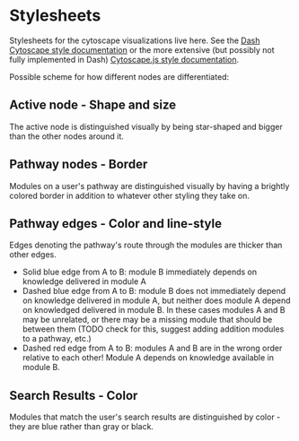 # Stylesheets

Stylesheets for the cytoscape visualizations live here.
See the [Dash Cytoscape style documentation](https://dash.plotly.com/cytoscape/styling) or the more extensive (but possibly not fully implemented in Dash) [Cytoscape.js style documentation](https://js.cytoscape.org/#style).


Possible scheme for how different nodes are differentiated:

## Active node - Shape and size

The active node is distinguished visually by being star-shaped and bigger than the other nodes around it.

## Pathway nodes - Border

Modules on a user's pathway are distinguished visually by having a brightly colored border in addition to whatever other styling they take on.

## Pathway edges - Color and line-style

Edges denoting the pathway's route through the modules are thicker than other edges.

- Solid blue edge from A to B: module B immediately depends on knowledge delivered in module A
- Dashed blue edge from A to B: module B does not immediately depend on knowledge delivered in module A, but neither does module A depend on knowledged delivered in module B. In these cases modules A and B may be unrelated, or there may be a missing module that should be between them (TODO check for this, suggest adding addition modules to a pathway, etc.)
- Dashed red edge from A to B: modules A and B are in the wrong order relative to each other! Module A depends on knowledge available in module B.

## Search Results - Color

Modules that match the user's search results are distinguished by color - they are blue rather than gray or black.